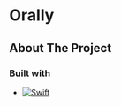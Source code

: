 # Orally

<!-- ABOUT THE PROJECT -->
## About The Project

### Built with
* [![Swift][SwiftUI]][Swift-url]




<!-- MARKDOWN LINKS & IMAGES -->
<!-- https://www.markdownguide.org/basic-syntax/#reference-style-links -->
[SwiftUI]: https://img.shields.io/badge/swift-F54A2A?style=for-the-badge&logo=swift&logoColor=white
[Swift-url]: https://developer.apple.com/swift/
